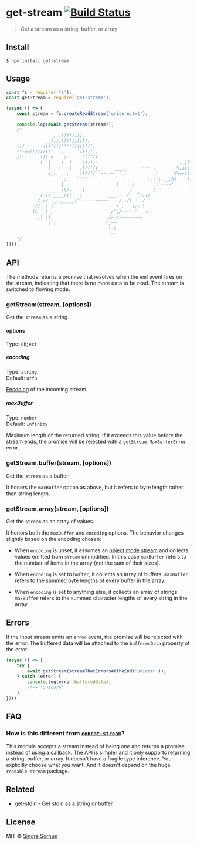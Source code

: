 # get-stream [![Build Status](https://travis-ci.org/sindresorhus/get-stream.svg?branch=master)](https://travis-ci.org/sindresorhus/get-stream)> Get a stream as a string, buffer, or array## Install```$ npm install get-stream```## Usage```jsconst fs = require('fs');const getStream = require('get-stream');(async () => {	const stream = fs.createReadStream('unicorn.txt');	console.log(await getStream(stream));	/*	              ,,))))))));,	           __)))))))))))))),	\|/       -\(((((''''((((((((.	-*-==//////((''  .     `)))))),	/|\      ))| o    ;-.    '(((((                                  ,(,	         ( `|    /  )    ;))))'                               ,_))^;(~	            |   |   |   ,))((((_     _____------~~~-.        %,;(;(>';'~	            o_);   ;    )))(((` ~---~  `::           \      %%~~)(v;(`('~	                  ;    ''''````         `:       `:::|\,__,%%    );`'; ~	                 |   _                )     /      `:|`----'     `-'	           ______/\/~    |                 /        /	         /~;;.____/;;'  /          ___--,-(   `;;;/	        / //  _;______;'------~~~~~    /;;/\    /	       //  | |                        / ;   \;;,\	      (<_  | ;                      /',/-----'  _>	       \_| ||_                     //~;~~~~~~~~~	           `\_|                   (,~~	                                   \~\	                                    ~~	*/})();```## APIThe methods returns a promise that resolves when the `end` event fires on the stream, indicating that there is no more data to be read. The stream is switched to flowing mode.### getStream(stream, [options])Get the `stream` as a string.#### optionsType: `Object`##### encodingType: `string`<br>Default: `utf8`[Encoding](https://nodejs.org/api/buffer.html#buffer_buffer) of the incoming stream.##### maxBufferType: `number`<br>Default: `Infinity`Maximum length of the returned string. If it exceeds this value before the stream ends, the promise will be rejected with a `getStream.MaxBufferError` error.### getStream.buffer(stream, [options])Get the `stream` as a buffer.It honors the `maxBuffer` option as above, but it refers to byte length rather than string length.### getStream.array(stream, [options])Get the `stream` as an array of values.It honors both the `maxBuffer` and `encoding` options. The behavior changes slightly based on the encoding chosen:- When `encoding` is unset, it assumes an [object mode stream](https://nodesource.com/blog/understanding-object-streams/) and collects values emitted from `stream` unmodified. In this case `maxBuffer` refers to the number of items in the array (not the sum of their sizes).- When `encoding` is set to `buffer`, it collects an array of buffers. `maxBuffer` refers to the summed byte lengths of every buffer in the array.- When `encoding` is set to anything else, it collects an array of strings. `maxBuffer` refers to the summed character lengths of every string in the array.## ErrorsIf the input stream emits an `error` event, the promise will be rejected with the error. The buffered data will be attached to the `bufferedData` property of the error.```js(async () => {	try {		await getStream(streamThatErrorsAtTheEnd('unicorn'));	} catch (error) {		console.log(error.bufferedData);		//=> 'unicorn'	}})()```## FAQ### How is this different from [`concat-stream`](https://github.com/maxogden/concat-stream)?This module accepts a stream instead of being one and returns a promise instead of using a callback. The API is simpler and it only supports returning a string, buffer, or array. It doesn't have a fragile type inference. You explicitly choose what you want. And it doesn't depend on the huge `readable-stream` package.## Related- [get-stdin](https://github.com/sindresorhus/get-stdin) - Get stdin as a string or buffer## LicenseMIT © [Sindre Sorhus](https://sindresorhus.com)